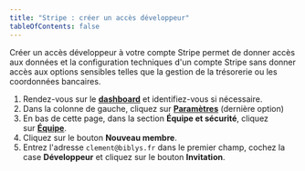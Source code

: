 ```yaml
---
title: "Stripe : créer un accès développeur"
tableOfContents: false
---
```


Créer un accès développeur à votre compte Stripe permet de donner accès aux données et la configuration techniques d'un compte Stripe sans donner accès aux options sensibles telles que la gestion de la trésorerie ou les coordonnées bancaires.

1.  Rendez-vous sur le **[dashboard](https://dashboard.stripe.com/)** et identifiez-vous si nécessaire.
2.  Dans la colonne de gauche, cliquez sur [**Paramètres**](https://dashboard.stripe.com/settings) (dernière option)
3.  En bas de cette page, dans la section **Équipe et sécurité**, cliquez sur [**Équipe**](https://dashboard.stripe.com/settings/team).
4.  Cliquez sur le bouton **Nouveau membre**.
5.  Entrez l'adresse `clement@biblys.fr` dans le premier champ, cochez la case **Développeur** et cliquez sur le bouton **Invitation**.
